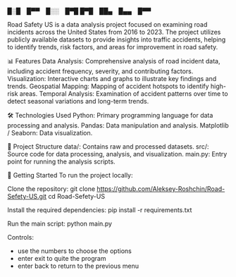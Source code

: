 
█░█ █▀▀ █░░ █▀█
█▀█ ██▄ █▄▄ █▀▀

Road Safety US is a data analysis project focused on examining road incidents across the United States from 2016 to 2023. The project utilizes publicly available datasets to provide insights into traffic accidents, helping to identify trends, risk factors, and areas for improvement in road safety.

📊 Features
Data Analysis: Comprehensive analysis of road incident data, including accident frequency, severity, and contributing factors.
Visualization: Interactive charts and graphs to illustrate key findings and trends.
Geospatial Mapping: Mapping of accident hotspots to identify high-risk areas.
Temporal Analysis: Examination of accident patterns over time to detect seasonal variations and long-term trends.


🛠️ Technologies Used
Python: Primary programming language for data processing and analysis.
Pandas: Data manipulation and analysis.
Matplotlib / Seaborn: Data visualization.

📁 Project Structure
data/: Contains raw and processed datasets.
src/: Source code for data processing, analysis, and visualization.
main.py: Entry point for running the analysis scripts.

🚀 Getting Started
To run the project locally:

Clone the repository:
git clone https://github.com/Aleksey-Roshchin/Road-Sefety-US.git
cd Road-Sefety-US

Install the required dependencies:
pip install -r requirements.txt

Run the main script:
python main.py

Controls:
- use the numbers to choose the options
- enter exit to quite the program
- enter back to return to the previous menu